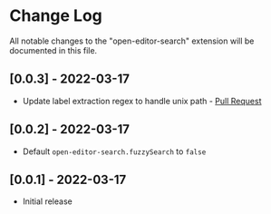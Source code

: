 # Change Log

All notable changes to the "open-editor-search" extension will be documented in this file.

## [0.0.3] - 2022-03-17

- Update label extraction regex to handle unix path - [Pull Request](https://github.com/RobertOstermann/vscode-open-editor-search/pull/1)

## [0.0.2] - 2022-03-17

- Default `open-editor-search.fuzzySearch` to `false`

## [0.0.1] - 2022-03-17

- Initial release
